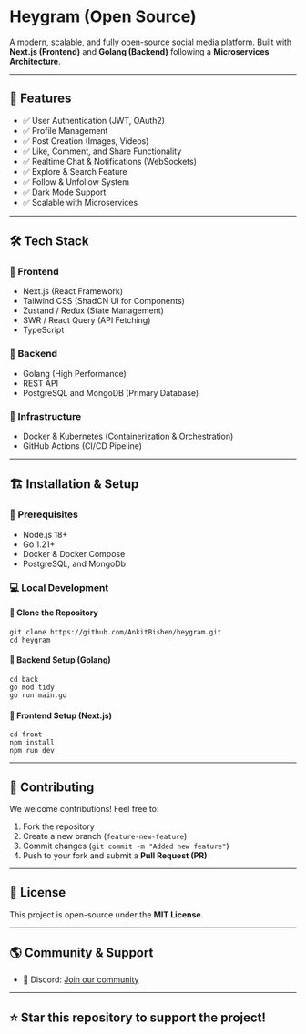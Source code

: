 <h1>Heygram (Open Source)</h1>

<p>A modern, scalable, and fully open-source social media platform. Built with <strong>Next.js (Frontend)</strong> and <strong>Golang (Backend)</strong> following a <strong>Microservices Architecture</strong>.</p>

<hr>

<h2>📌 Features</h2>
<ul>
    <li>✅ User Authentication (JWT, OAuth2)</li>
    <li>✅ Profile Management</li>
    <li>✅ Post Creation (Images, Videos)</li>
    <li>✅ Like, Comment, and Share Functionality</li>
    <li>✅ Realtime Chat & Notifications (WebSockets)</li>
    <li>✅ Explore & Search Feature</li>
    <li>✅ Follow & Unfollow System</li>
    <li>✅ Dark Mode Support</li>
    <li>✅ Scalable with Microservices</li>
</ul>

<hr>

<h2>🛠 Tech Stack</h2>

<h3>🔹 Frontend</h3>
<ul>
    <li>Next.js (React Framework)</li>
    <li>Tailwind CSS (ShadCN UI for Components)</li>
    <li>Zustand / Redux (State Management)</li>
    <li>SWR / React Query (API Fetching)</li>
    <li>TypeScript</li>
</ul>

<h3>🔹 Backend</h3>
<ul>
    <li>Golang (High Performance)</li>
    <li>REST API</li>
    <li>PostgreSQL and MongoDB (Primary Database)</li>
    <!-- <li>Redis (Caching & Pub/Sub)</li>
    <li>RabbitMQ (Event-Driven Messaging)</li>
    <li>S3 / Cloudinary (Media Storage)</li> -->
</ul>

<h3>🔹 Infrastructure</h3>
<ul>
    <li>Docker & Kubernetes (Containerization & Orchestration)</li>
    <!-- <li>Terraform (Infrastructure as Code)</li> -->
    <li>GitHub Actions (CI/CD Pipeline)</li>
</ul>

<hr>

<h2>🏗 Installation & Setup</h2>

<h3>🔧 Prerequisites</h3>
<ul>
    <li>Node.js 18+</li>
    <li>Go 1.21+</li>
    <li>Docker & Docker Compose</li>
    <li>PostgreSQL, and MongoDb</li>
</ul>

<h3>💻 Local Development</h3>

<h4>🔹 Clone the Repository</h4>
<pre><code>git clone https://github.com/AnkitBishen/heygram.git
cd heygram</code></pre>

<h4>🔹 Backend Setup (Golang)</h4>
<pre><code>cd back
go mod tidy
go run main.go</code></pre>

<h4>🔹 Frontend Setup (Next.js)</h4>
<pre><code>cd front
npm install
npm run dev</code></pre>

<hr>

<!-- <h2>🚀 Deployment</h2>
<ul>
    <li>Kubernetes (K8s Manifests available in <code>/deployment/k8s</code>)</li>
    <li>Terraform for Cloud Provisioning</li>
    <li>CI/CD via GitHub Actions</li>
</ul>

<hr> -->

<h2>🤝 Contributing</h2>
<p>We welcome contributions! Feel free to:</p>
<ol>
    <li>Fork the repository</li>
    <li>Create a new branch (<code>feature-new-feature</code>)</li>
    <li>Commit changes (<code>git commit -m "Added new feature"</code>)</li>
    <li>Push to your fork and submit a <strong>Pull Request (PR)</strong></li>
</ol>

<hr>

<h2>📜 License</h2>
<p>This project is open-source under the <strong>MIT License</strong>.</p>

<hr>

<h2>🌎 Community & Support</h2>
<ul>
    <li>📢 Discord: <a href="#">Join our community</a></li>
    <!-- <li>📧 Email: your-email@example.com</li> -->
</ul>

<hr>

<h2>⭐ Star this repository to support the project!</h2>

